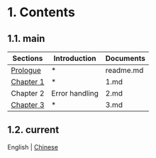 # 1. Contents

## 1.1. main

| Sections                | Introduction   | Documents |
| ----------------------- | -------------- | --------- |
| [Prologue](./readme.md) | \*             | readme.md |
| [Chapter 1](./1.md)     | \*             | 1.md      |
| Chapter 2               | Error handling | 2.md      |
| [Chapter 3](./3.md)     | \*             | 3.md      |

## 1.2. current

English | [Chinese](../中文/readme.md)

